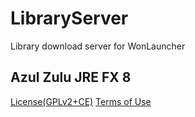 # LibraryServer
Library download server for WonLauncher

## Azul Zulu JRE FX 8
[License(GPLv2+CE)](https://openjdk.org/legal/gplv2+ce.html)
[Terms of Use](https://www.azul.com/products/core/openjdk-terms-of-use/)
